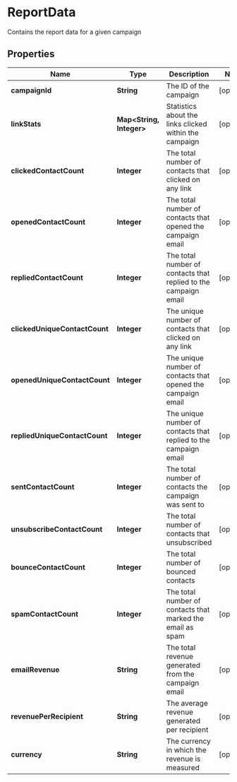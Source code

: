 

# ReportData

Contains the report data for a given campaign

## Properties

| Name | Type | Description | Notes |
|------------ | ------------- | ------------- | -------------|
|**campaignId** | **String** | The ID of the campaign |  [optional] |
|**linkStats** | **Map&lt;String, Integer&gt;** | Statistics about the links clicked within the campaign |  [optional] |
|**clickedContactCount** | **Integer** | The total number of contacts that clicked on any link |  [optional] |
|**openedContactCount** | **Integer** | The total number of contacts that opened the campaign email |  [optional] |
|**repliedContactCount** | **Integer** | The total number of contacts that replied to the campaign email |  [optional] |
|**clickedUniqueContactCount** | **Integer** | The unique number of contacts that clicked on any link |  [optional] |
|**openedUniqueContactCount** | **Integer** | The unique number of contacts that opened the campaign email |  [optional] |
|**repliedUniqueContactCount** | **Integer** | The unique number of contacts that replied to the campaign email |  [optional] |
|**sentContactCount** | **Integer** | The total number of contacts the campaign was sent to |  [optional] |
|**unsubscribeContactCount** | **Integer** | The total number of contacts that unsubscribed |  [optional] |
|**bounceContactCount** | **Integer** | The total number of bounced contacts |  [optional] |
|**spamContactCount** | **Integer** | The total number of contacts that marked the email as spam |  [optional] |
|**emailRevenue** | **String** | The total revenue generated from the campaign email |  [optional] |
|**revenuePerRecipient** | **String** | The average revenue generated per recipient |  [optional] |
|**currency** | **String** | The currency in which the revenue is measured |  [optional] |



